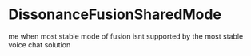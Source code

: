 # DissonanceFusionSharedMode

me when most stable mode of fusion isnt supported by the most stable voice chat solution
